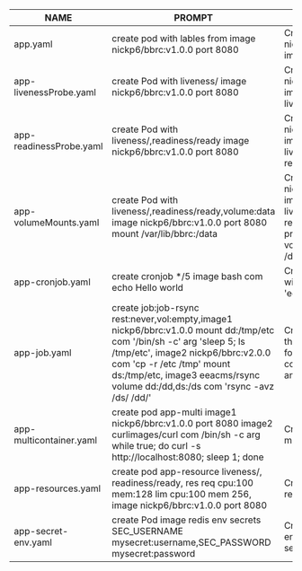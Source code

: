 |NAME|PROMPT|DESCRIPTION|EXAMPLE|
|-|-|-|-|
|app.yaml|create pod with lables from image nickp6/bbrc:v1.0.0 port 8080|Create Pod with nickp6/bbrc:v1.0.0 image|https://raw.githubusercontent.com/ViktorMarkovych/Yaml/main/yaml/app.yaml|
|app-livenessProbe.yaml|create Pod with liveness/ image nickp6/bbrc:v1.0.0 port 8080|Create Pod with nickp6/bbrc:v1.0.0 image and livenessProbe|https://raw.githubusercontent.com/ViktorMarkovych/Yaml/main/yaml/app-livenessProbe.yaml|
|app-readinessProbe.yaml|create Pod with liveness/,readiness/ready image nickp6/bbrc:v1.0.0 port 8080|Create Pod with nickp6/bbrc:v1.0.0 image and liveness-, readiness- probes|https://raw.githubusercontent.com/ViktorMarkovych/Yaml/main/yaml/app-readinessProbe.yaml|
|app-volumeMounts.yaml|create Pod with liveness/,readiness/ready,volume:data image nickp6/bbrc:v1.0.0 port 8080 mount /var/lib/bbrc:/data|Create Pod with nickp6/bbrc:v1.0.0 image and liveness-, readiness- probes, volumeMounts /data|https://raw.githubusercontent.com/NickP007/les05/main/yaml/app-volumeMounts.yaml|
|app-cronjob.yaml|create cronjob */5 image bash com echo Hello world|Create CronJob with command 'echo Hello world'|https://raw.githubusercontent.com/ViktorMarkovych/Yaml/main/yaml/app-cronjob.yaml|
|app-job.yaml|create job:job-rsync rest:never,vol:empty,image1 nickp6/bbrc:v1.0.0 mount dd:/tmp/etc com '/bin/sh -c' arg 'sleep 5; ls /tmp/etc', image2 nickp6/bbrc:v2.0.0 com 'cp -r /etc /tmp' mount ds:/tmp/etc, image3 eeacms/rsync volume dd:/dd,ds:/ds com 'rsync -avz /ds/ /dd/'|Create Job rsync the contents of a folder from one container to another|https://raw.githubusercontent.com/ViktorMarkovych/Yaml/main/yaml/app-job.yaml|
|app-multicontainer.yaml|create pod app-multi image1 nickp6/bbrc:v1.0.0 port 8080  image2 curlimages/curl com /bin/sh -c arg  while true; do curl -s http://localhost:8080; sleep 1; done|Create multicontainer Pod|https://raw.githubusercontent.com/ViktorMarkovych/Yaml/main/yaml/app-multicontainer.yaml|
|app-resources.yaml|create pod app-resource liveness/, readiness/ready, res req cpu:100 mem:128 lim cpu:100 mem 256, image nickp6/bbrc:v1.0.0 port 8080|Create Pod with resources|https://raw.githubusercontent.com/ViktorMarkovych/Yaml/main/yaml/app-resources.yaml|
|app-secret-env.yaml|create Pod image redis env secrets SEC_USERNAME mysecret:username,SEC_PASSWORD mysecret:password|Create Pod with environment from secret|https://raw.githubusercontent.com/ViktorMarkovych/Yaml/main/yaml/app-secret-env.yaml|
